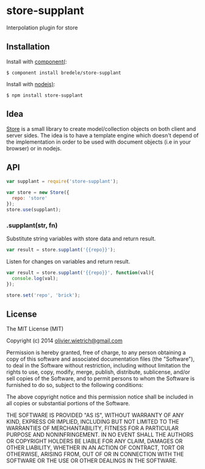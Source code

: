 
# store-supplant

  Interpolation plugin for store

## Installation

  Install with [component(](http://component.io):

    $ component install bredele/store-supplant

  Install with [nodejs)](http://nodejs.org):

    $ npm install store-supplant

## Idea

[Store](http://github.com/bredele/store) is a small library to create model/collection objects on both client and server sides. The idea is to have a template engine which doesn't depend of the implementation in order to be used with document objects (i.e in your browser) or in nodejs.

## API

```js
var supplant = require('store-supplant');

var store = new Store({
  repo: 'store'
});
store.use(supplant);
```

### .supplant(str, fn)

  Substitute string variables with store data and return result.

```js
var result = store.supplant('{{repo}}');
```

  Listen for changes on variables and return result.

```js
var result = store.supplant('{{repo}}', function(val){
  console.log(val);
});

store.set('repo', 'brick');
```

## License

  The MIT License (MIT)

  Copyright (c) 2014 <Olivier Wietrich> olivier.wietrich@gmail.com

  Permission is hereby granted, free of charge, to any person obtaining a copy
  of this software and associated documentation files (the "Software"), to deal
  in the Software without restriction, including without limitation the rights
  to use, copy, modify, merge, publish, distribute, sublicense, and/or sell
  copies of the Software, and to permit persons to whom the Software is
  furnished to do so, subject to the following conditions:

  The above copyright notice and this permission notice shall be included in
  all copies or substantial portions of the Software.

  THE SOFTWARE IS PROVIDED "AS IS", WITHOUT WARRANTY OF ANY KIND, EXPRESS OR
  IMPLIED, INCLUDING BUT NOT LIMITED TO THE WARRANTIES OF MERCHANTABILITY,
  FITNESS FOR A PARTICULAR PURPOSE AND NONINFRINGEMENT. IN NO EVENT SHALL THE
  AUTHORS OR COPYRIGHT HOLDERS BE LIABLE FOR ANY CLAIM, DAMAGES OR OTHER
  LIABILITY, WHETHER IN AN ACTION OF CONTRACT, TORT OR OTHERWISE, ARISING FROM,
  OUT OF OR IN CONNECTION WITH THE SOFTWARE OR THE USE OR OTHER DEALINGS IN
  THE SOFTWARE.